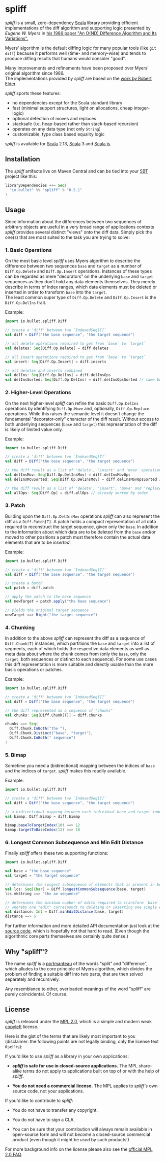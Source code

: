 spliff
======

_spliff_ is a small, zero-dependency [Scala] library providing efficient implementations of the diff algorithm and
supporting logic presented by _Eugene W. Myers_ in [his 1986 paper "An O(ND) Difference Algorithm and Its Variations".][1]

Myers' algorithm is the default diffing logic for many popular tools (like `git diff`) because it performs well
(time- and memory-wise) and tends to produce diffing results that humans would consider "good".

Many improvements and refinements have been proposed over Myers' original algorithm since 1986.    
The implementations provided by _spliff_ are based on the [work by Robert Elder][5].

_spliff_ sports these features:

- no dependencies except for the Scala standard library
- fast (minimal support structures, light on allocations, cheap integer-logic)
- optional detection of moves and replaces
- stacksafe (i.e. heap-based rather than stack-based recursion)
- operates on any data type (not only `String`)
- customizable, type class based equality logic

_spliff_ is available for [Scala] 2.13, [Scala] 3 and [Scala.js].


Installation
------------

The _spliff_ artifacts live on Maven Central and can be tied into your [SBT] project like this:

```scala
libraryDependencies ++= Seq(
  "io.bullet" %% "spliff" % "0.5.1"
)
```


Usage
-----

Since information about the differences between two sequences of arbitrary objects are useful in a very broad range of
applications contexts _spliff_ provides several distinct "views" onto the diff data. Simply pick the one(s) that are
most suited to the task you are trying to solve:


### 1. Basic Operations

On the most basic level _spliff_ uses Myers algorithm to describe the difference between two sequences `base` and
`target` as a number of `Diff.Op.Delete` and `Diff.Op.Insert` operations. Instances of these types can be regarded
as mere "decorators" on the underlying `base` and `target` sequences as they don't hold any data elements themselves.
They merely describe in terms of index ranges, which data elements must be deleted or inserted in order to transform
`base` into the `target`.  
The least common super type of `Diff.Op.Delete` and `Diff.Op.Insert` is the `Diff.Op.DelIns` trait.

Example:

```scala
import io.bullet.spliff.Diff

// create a 'diff' between two `IndexedSeq[T]`
val diff = Diff("the base sequence", "the target sequence")

// all delete operations required to get from `base` to `target`
val deletes: Seq[Diff.Op.Delete] = diff.deletes

// all insert operations required to get from `base` to `target`
val insert: Seq[Diff.Op.Insert] = diff.inserts

// all deletes and inserts combined
val delIns: Seq[Diff.Op.DelIns] = diff.delInsOps
val delInsSorted: Seq[Diff.Op.DelIns] = diff.delInsOpsSorted // same but sorted by index
```


### 2. Higher-Level Operations

On the next higher-level _spliff_ can refine the basic `Diff.Op.DelIns` operations by identifying `Diff.Op.Move` and,
optionally, `Diff.Op.Replace` operations. While this raises the semantic level it doesn't change the fundamental
"decorator-only" character of the diff result.
Without access to both underlying sequences (`base` and `target`) this representation of the diff is likely of limited
value only.

Example:

```scala
import io.bullet.spliff.Diff

// create a 'diff' between two `IndexedSeq[T]`
val diff = Diff("the base sequence", "the target sequence")

// the diff result as a list of 'delete', 'insert' and 'move' operations
val delInsMov: Seq[Diff.Op.DelInsMov] = diff.delInsMovOps
val delInsMovSorted: Seq[Diff.Op.DelInsMov] = diff.delInsMovOpsSorted // same but sorted by index

// the diff result as a list of 'delete', 'insert', 'move' and 'replace' operations
val allOps: Seq[Diff.Op] = diff.allOps // already sorted by index
```

### 3. Patch

Building upon the `Diff.Op.DelInsMov` operations _spliff_ can also represent the diff as a `Diff.Patch[T]`.
A patch holds a compact representation of all data required to reconstruct the target sequence, given only the `base`.
In addition to the information about which data are to be deleted from the `base` and/or moved to other positions
a patch must therefore contain the actual data elements that are to be _inserted_. 

Example:

```scala
import io.bullet.spliff.Diff

// create a 'diff' between two `IndexedSeq[T]`
val diff = Diff("the base sequence", "the target sequence")

// create a batch
val patch = diff.patch

// apply the patch to the base sequence
val newTarget = patch.apply("the base sequence")

// yields the original target sequence
newTarget ==> Right("the target sequence")
```


### 4. Chunking

In addition to the above _spliff_ can represent the diff as a sequence of `Diff.Chunk[T]` instances, which partitions
the `base` and `target` into a list of segments, each of which holds the respective data elements as well as meta data
about where the chunk comes from (only the `base`, only the `target`, both sequences or distinct to each sequence).
For some use cases this diff representation is more suitable and directly usable than the more basic operations or
patches.

Example:

```scala
import io.bullet.spliff.Diff

// create a 'diff' between two `IndexedSeq[T]`
val diff = Diff("the base sequence", "the target sequence")

// the diff represented as a sequence of "chunks"
val chunks: Seq[Diff.Chunk[T]] = diff.chunks

chunks ==> Seq(
  Diff.Chunk.InBoth("the "),
  Diff.Chunk.Distinct("base", "target"),
  Diff.Chunk.InBoth(" sequence")
)
```


### 5. Bimap

Sometime you need a (bidirectional) mapping between the indices of `base` and the indices of `target`.
_spliff_ makes this readily available.

Example:

```scala
import io.bullet.spliff.Diff

// create a 'diff' between two `IndexedSeq[T]`
val diff = Diff("the base sequence", "the target sequence")

// a bidirectional mapping between each individual base and target index, where possible
val bimap: Diff.Bimap = diff.bimap

bimap.baseToTargetIndex(10) ==> 12
bimap.targetToBaseIndex(12) ==> 10
```


### 6. Longest Common Subsequence and Min Edit Distance

Finally _spliff_ offers these two supporting functions:

```scala
import io.bullet.spliff.Diff

val base = "the base sequence"
val target = "the target sequence"

// determines the longest subsequence of elements that is present in both sequences
val lcs: Seq[Char] = Diff.longestCommonSubsequence(base, target)
lcs.mkString ==> "the ae sequence"

// determines the minimum number of edits required to transform `base` into `target`,
// whereby one "edit" corresponds to deleting or inserting one single element
val distance: Int = Diff.minEditDistance(base, target)
distance ==> 6
```

For further information and more detailed API documentation just look at the [source code], which is hopefully not
that hard to read. (Even though the algorithmic core parts themselves are certainly quite dense.)


Why "spliff"?
-------------

The name _spliff_ is a [portmanteau] of the words "split" and "difference", which alludes to the core principle of
Myers algorithm, which divides the problem of finding a suitable diff into two parts, that are then solved separately
and recursively.

Any resemblance to other, overloaded meanings of the word "spliff" are purely coincidental.
Of course.


License
-------

_spliff_ is released under the [MPL 2.0][2], which is a simple and modern weak [copyleft][3] license.

Here is the gist of the terms that are likely most important to you (disclaimer: the following points are not legally
binding, only the license text itself is):

If you'd like to use _spliff_ as a library in your own applications:

- **_spliff_ is safe for use in closed-source applications.**
  The MPL share-alike terms do not apply to applications built on top of or with the help of _spliff_.
   
- **You do not need a commercial license.**
  The MPL applies to _spliff's_ own source code, not your applications.

If you'd like to contribute to _spliff_:

- You do not have to transfer any copyright.

- You do not have to sign a CLA.

- You can be sure that your contribution will always remain available in open-source form and
  will not *become* a closed-source commercial product (even though it might be *used* by such products!)

For more background info on the license please also see the [official MPL 2.0 FAQ][4].

  [Scala]: https://www.scala-lang.org/
  [SBT]: https://www.scala-sbt.org/
  [scalafmt]: https://scalameta.org/scalafmt/
  [Scala.js]: https://www.scala-js.org/
  [source code]: https://github.com/sirthias/spliff/blob/master/src/main/scala/io/bullet/spliff/Diff.scala
  [portmanteau]: https://en.wikipedia.org/wiki/Portmanteau
  [1]: http://www.xmailserver.org/diff2.pdf
  [2]: https://www.mozilla.org/en-US/MPL/2.0/
  [3]: http://en.wikipedia.org/wiki/Copyleft
  [4]: https://www.mozilla.org/en-US/MPL/2.0/FAQ/
  [5]: https://blog.robertelder.org/diff-algorithm/